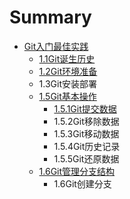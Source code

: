# Summary

* [Git入门最佳实践](README.md)
   * [1.1Git诞生历史](11gitdan_sheng_li_shi.md)
   * [1.2Git环境准备](12githuan_jing_zhun_bei.md)
   * 1.3Git安装部署
   * [1.5Git基本操作](gitji_ben_cao_zuo.md)
       * [1.5.1Git提交数据](151gitti_jiao_shu_ju.md)
       * 1.5.2Git移除数据
       * 1.5.3Git移动数据
       * 1.5.4Git历史记录
       * 1.5.5Git还原数据
   * [1.6Git管理分支结构](16gitguan_li_fen_zhi_jie_gou.md)
       * 1.6Git创建分支


